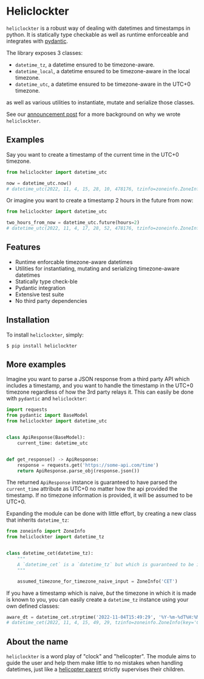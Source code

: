 Heliclockter
=======

`heliclockter` is a robust way of dealing with datetimes and timestamps in python. It is statically
type checkable as well as runtime enforceable and integrates with [pydantic][pydantic].

The library exposes 3 classes:

- `datetime_tz`, a datetime ensured to be timezone-aware.
- `datetime_local`, a datetime ensured to be timezone-aware in the local timezone.
- `datetime_utc`, a datetime ensured to be timezone-aware in the UTC+0 timezone.

as well as various utilities to instantiate, mutate and serialize those classes.

See our [announcement post][announcement] for a more background on why we wrote `heliclockter`.

[pydantic]: https://github.com/pydantic/pydantic
[announcement]: https://www.channable.com/tech/heliclockter-timezone-aware-datetimes-in-python

Examples
-------

Say you want to create a timestamp of the current time in the UTC+0 timezone.

```python
from heliclockter import datetime_utc

now = datetime_utc.now()
# datetime_utc(2022, 11, 4, 15, 28, 10, 478176, tzinfo=zoneinfo.ZoneInfo(key='UTC'))
```

Or imagine you want to create a timestamp 2 hours in the future from now:

```python
from heliclockter import datetime_utc

two_hours_from_now = datetime_utc.future(hours=2)
# datetime_utc(2022, 11, 4, 17, 28, 52, 478176, tzinfo=zoneinfo.ZoneInfo(key='UTC'))
```

Features
--------

* Runtime enforcable timezone-aware datetimes
* Utilities for instantiating, mutating and serializing timezone-aware datetimes
* Statically type check-ble
* Pydantic integration
* Extensive test suite
* No third party dependencies

Installation
------------

To install `heliclockter`, simply: 

    $ pip install heliclockter

More examples
-------------

Imagine you want to parse a JSON response from a third party API which includes a timestamp, and you
want to handle the timestamp in the UTC+0 timezone regardless of how the 3rd party relays it. This 
can easily be done with `pydantic` and `heliclockter`:

```python
import requests
from pydantic import BaseModel
from heliclockter import datetime_utc


class ApiResponse(BaseModel):
    current_time: datetime_utc


def get_response() -> ApiResponse:
    response = requests.get('https://some-api.com/time')
    return ApiResponse.parse_obj(response.json())
```

The returned `ApiResponse` instance is guaranteed to have parsed the `current_time` attribute 
as UTC+0 no matter how the api provided the timestamp. If no timezone information is provided, 
it will be assumed to be UTC+0.

Expanding the module can be done with little effort, by creating a new class that inherits `datetime_tz`:

```python
from zoneinfo import ZoneInfo
from heliclockter import datetime_tz


class datetime_cet(datetime_tz):
    """
    A `datetime_cet` is a `datetime_tz` but which is guaranteed to be in the 'CET' timezone.
    """

    assumed_timezone_for_timezone_naive_input = ZoneInfo('CET')
```

If you have a timestamp which is naive, *but* the timezone in which it is made is known to you,
you can easily create a `datetime_tz` instance using your own defined classes:

```python
aware_dt = datetime_cet.strptime('2022-11-04T15:49:29', '%Y-%m-%dT%H:%M:%S')
# datetime_cet(2022, 11, 4, 15, 49, 29, tzinfo=zoneinfo.ZoneInfo(key='CET'))
```

About the name
--------------

`heliclockter` is a word play of "clock" and "helicopter". The module aims to guide the user and help them make little to no mistakes when handling datetimes, just like a [helicopter parent](https://en.wikipedia.org/wiki/Helicopter_parent) strictly supervises their children.